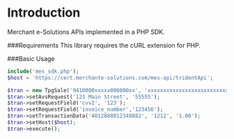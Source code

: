 Introduction
============

Merchant e-Solutions APIs implemented in a PHP SDK.

###Requirements
This library requires the cURL extension for PHP.

###Basic Usage
```php
include('mes_sdk.php');
$host = 'https://cert.merchante-solutions.com/mes-api/tridentApi';

$tran = new TpgSale('9410000xxxxx000000xx', 'xxxxxxxxxxxxxxxxxxxxxxxxxxxxxxxx');
$tran->setAvsRequest('123 Main Street', '55555');
$tran->setRequestField('cvv2', '123');
$tran->setRequestField('invoice_number','123456');
$tran->setTransactionData('4012888812348882', '1212', '1.00');
$tran->setHost($host);
$tran->execute();
```